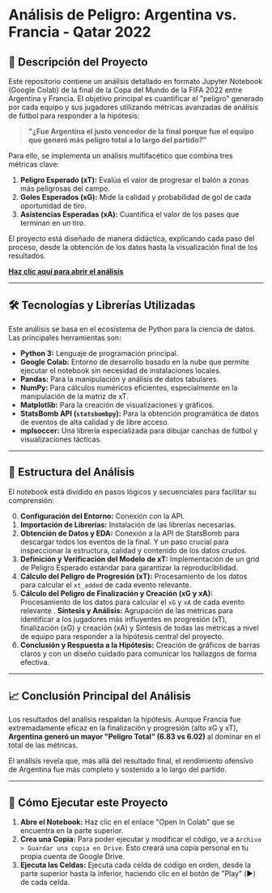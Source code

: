 # Análisis de Peligro: Argentina vs. Francia - Qatar 2022

## 🚀 Descripción del Proyecto

Este repositorio contiene un análisis detallado en formato Jupyter Notebook (Google Colab) de la final de la Copa del Mundo de la FIFA 2022 entre Argentina y Francia. El objetivo principal es cuantificar el "peligro" generado por cada equipo y sus jugadores utilizando métricas avanzadas de análisis de fútbol para responder a la hipótesis:

> **"¿Fue Argentina el justo vencedor de la final porque fue el equipo que generó más peligro total a lo largo del partido?"**

Para ello, se implementa un análisis multifacético que combina tres métricas clave:

1.  **Peligro Esperado (xT):** Evalúa el valor de progresar el balón a zonas más peligrosas del campo.
2.  **Goles Esperados (xG):** Mide la calidad y probabilidad de gol de cada oportunidad de tiro.
3.  **Asistencias Esperadas (xA):** Cuantifica el valor de los pases que terminan en un tiro.

El proyecto está diseñado de manera didáctica, explicando cada paso del proceso, desde la obtención de los datos hasta la visualización final de los resultados.

**[Haz clic aquí para abrir el análisis](Proyecto_DSII_PreEntrega_JuanCruzAlbornoz.ipynb)**

---

## 🛠️ Tecnologías y Librerías Utilizadas

Este análisis se basa en el ecosistema de Python para la ciencia de datos. Las principales herramientas son:

-   **Python 3:** Lenguaje de programación principal.
-   **Google Colab:** Entorno de desarrollo basado en la nube que permite ejecutar el notebook sin necesidad de instalaciones locales.
-   **Pandas:** Para la manipulación y análisis de datos tabulares.
-   **NumPy:** Para cálculos numéricos eficientes, especialmente en la manipulación de la matriz de xT.
-   **Matplotlib:** Para la creación de visualizaciones y gráficos.
-   **StatsBomb API (`statsbombpy`):** Para la obtención programática de datos de eventos de alta calidad y de libre acceso.
-   **mplsoccer:** Una librería especializada para dibujar canchas de fútbol y visualizaciones tácticas.

---

## 📂 Estructura del Análisis

El notebook está dividido en pasos lógicos y secuenciales para facilitar su comprensión:

0.  **Configuración del Entorno:** Conexión con la API.
1.  **Importación de Librerías:** Instalación de las librerías necesarias.
2.  **Obtención de Datos y EDA:** Conexión a la API de StatsBomb para descargar todos los eventos de la final. Y un paso crucial para inspeccionar la estructura, calidad y contenido de los datos crudos.
3.  **Definición y Verificación del Modelo de xT:** Implementación de un grid de Peligro Esperado estándar para garantizar la reproducibilidad.
4.  **Cálculo del Peligro de Progresión (xT):** Procesamiento de los datos para calcular el `xt_added` de cada evento relevante.
5.  **Cálculo del Peligro de Finalización y Creación (xG y xA):** Procesamiento de los datos para calcular el `xG` y `xA` de cada evento relevante
.  **Síntesis y Análisis:** Agrupación de las métricas para identificar a los jugadores más influyentes en progresión (xT), finalización (xG) y creación (xA) y Síntesis de todas las métricas a nivel de equipo para responder a la hipótesis central del proyecto.
7.  **Conclusión y Respuesta a la Hipótesis:** Creación de gráficos de barras claros y con un diseño cuidado para comunicar los hallazgos de forma efectiva.

---

## 📈 Conclusión Principal del Análisis

Los resultados del análisis respaldan la hipótesis. Aunque Francia fue extremadamente eficaz en la finalización y progresión (alto xG y xT), **Argentina generó un mayor "Peligro Total" (6.83 vs 6.02)** al dominar en el total de las métricas.

El análisis revela que, más allá del resultado final, el rendimiento ofensivo de Argentina fue más completo y sostenido a lo largo del partido.

---

## 📖 Cómo Ejecutar este Proyecto

1.  **Abre el Notebook:** Haz clic en el enlace "Open In Colab" que se encuentra en la parte superior.
2.  **Crea una Copia:** Para poder ejecutar y modificar el código, ve a `Archivo > Guardar una copia en Drive`. Esto creará una copia personal en tu propia cuenta de Google Drive.
3.  **Ejecuta las Celdas:** Ejecuta cada celda de código en orden, desde la parte superior hasta la inferior, haciendo clic en el botón de "Play" (▶️) de cada celda.
